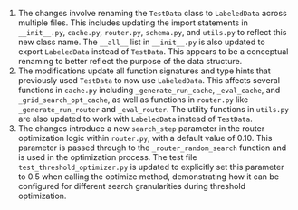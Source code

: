 1. The changes involve renaming the `TestData` class to `LabeledData` across multiple files. This includes updating the import statements in `__init__.py`, `cache.py`, `router.py`, `schema.py`, and `utils.py` to reflect this new class name. The `__all__` list in `__init__.py` is also updated to export `LabeledData` instead of `TestData`. This appears to be a conceptual renaming to better reflect the purpose of the data structure.
2. The modifications update all function signatures and type hints that previously used `TestData` to now use `LabeledData`. This affects several functions in `cache.py` including `_generate_run_cache`, `_eval_cache`, and `_grid_search_opt_cache`, as well as functions in `router.py` like `_generate_run_router` and `_eval_router`. The utility functions in `utils.py` are also updated to work with `LabeledData` instead of `TestData`.
3. The changes introduce a new `search_step` parameter in the router optimization logic within `router.py`, with a default value of 0.10. This parameter is passed through to the `_router_random_search` function and is used in the optimization process. The test file `test_threshold_optimizer.py` is updated to explicitly set this parameter to 0.5 when calling the optimize method, demonstrating how it can be configured for different search granularities during threshold optimization.
